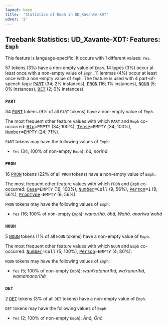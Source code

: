 ```yaml
---
layout: base
title:  'Statistics of Emph in UD_Xavante-XDT'
udver: '2'
---
```


## Treebank Statistics: UD_Xavante-XDT: Features: `Emph`

This feature is language-specific.
It occurs with 1 different values: `Yes`.

57 tokens (3%) have a non-empty value of `Emph`.
14 types (3%) occur at least once with a non-empty value of `Emph`.
11 lemmas (4%) occur at least once with a non-empty value of `Emph`.
The feature is used with 4 part-of-speech tags: <tt><a href="xav_xdt-pos-PART.html">PART</a></tt> (34; 2% instances), <tt><a href="xav_xdt-pos-PRON.html">PRON</a></tt> (16; 1% instances), <tt><a href="xav_xdt-pos-NOUN.html">NOUN</a></tt> (5; 0% instances), <tt><a href="xav_xdt-pos-DET.html">DET</a></tt> (2; 0% instances).

### `PART`

34 <tt><a href="xav_xdt-pos-PART.html">PART</a></tt> tokens (9% of all `PART` tokens) have a non-empty value of `Emph`.

The most frequent other feature values with which `PART` and `Emph` co-occurred: <tt><a href="xav_xdt-feat-Htp.html">Htp</a></tt><tt>=EMPTY</tt> (34; 100%), <tt><a href="xav_xdt-feat-Tense.html">Tense</a></tt><tt>=EMPTY</tt> (34; 100%), <tt><a href="xav_xdt-feat-Number.html">Number</a></tt><tt>=EMPTY</tt> (24; 71%).

`PART` tokens may have the following values of `Emph`:

* `Yes` (34; 100% of non-empty `Emph`): <em>hã, norĩhã</em>

### `PRON`

16 <tt><a href="xav_xdt-pos-PRON.html">PRON</a></tt> tokens (22% of all `PRON` tokens) have a non-empty value of `Emph`.

The most frequent other feature values with which `PRON` and `Emph` co-occurred: <tt><a href="xav_xdt-feat-Case.html">Case</a></tt><tt>=EMPTY</tt> (16; 100%), <tt><a href="xav_xdt-feat-Number.html">Number</a></tt><tt>=Coll</tt> (9; 56%), <tt><a href="xav_xdt-feat-Person.html">Person</a></tt><tt>=1</tt> (9; 56%), <tt><a href="xav_xdt-feat-PronType.html">PronType</a></tt><tt>=EMPTY</tt> (9; 56%).

`PRON` tokens may have the following values of `Emph`:

* `Yes` (16; 100% of non-empty `Emph`): <em>wanorĩhã, õhã, Wahã, anorĩwa'wahã</em>

### `NOUN`

5 <tt><a href="xav_xdt-pos-NOUN.html">NOUN</a></tt> tokens (1% of all `NOUN` tokens) have a non-empty value of `Emph`.

The most frequent other feature values with which `NOUN` and `Emph` co-occurred: <tt><a href="xav_xdt-feat-Number.html">Number</a></tt><tt>=Coll</tt> (5; 100%), <tt><a href="xav_xdt-feat-Person.html">Person</a></tt><tt>=EMPTY</tt> (4; 80%).

`NOUN` tokens may have the following values of `Emph`:

* `Yes` (5; 100% of non-empty `Emph`): <em>wahi'ratanorĩhã, wa'ranorĩhã, wamamanorĩhã</em>

### `DET`

2 <tt><a href="xav_xdt-pos-DET.html">DET</a></tt> tokens (3% of all `DET` tokens) have a non-empty value of `Emph`.

`DET` tokens may have the following values of `Emph`:

* `Yes` (2; 100% of non-empty `Emph`): <em>Ãhã, Õhõ</em>

